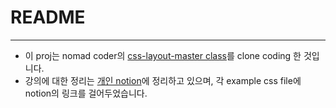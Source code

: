 # README

---

- 이 proj는 nomad coder의 [css-layout-master class](https://nomadcoders.co/css-layout-masterclass/lobby)를 clone coding 한 것입니다.
- 강의에 대한 정리는 [개인 notion](https://www.notion.so/hamzzi/CSS-layout-Wiki-73529959a1d9405d8294f78e8e01c58d)에 정리하고 있으며, 각 example css file에 notion의 링크를 걸어두었습니다.
